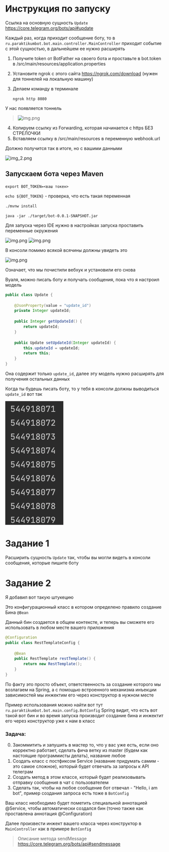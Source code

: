 # Инструкция по запуску

Ссылка на основную сущность ```Update``` https://core.telegram.org/bots/api#update

Каждый раз, когда приходит сообщение боту, то в
```ru.paraktikumbot.bot.main.controller.MainController```
приходит событие с этой сущностью, в дальнейшем ее нужно расширять

1) Получите token от BotFather на своего бота и проставьте в 
   bot.token в /src/main/resources/application.properties
2) Установите ngrok c этого сайта https://ngrok.com/download (нужен для тоннелей на локальную машину)
3) Делаем команду в терминале
   
   ```ngrok http 8080```
   
У нас появляется тоннель 
> ![img.png](img/img.png)

4) Копируем ссылку из Forwarding, которая начинается с https БЕЗ СТРЕЛОЧКИ
5) Вставляем ссылку в /src/main/resources в переменную webhook.url

Должно получится так в итоге, но с вашими данными

![img_2.png](img/img_2.png)

## Запускаем бота через Maven

```export BOT_TOKEN=<ваш токен>```

```echo ${BOT_TOKEN}``` - проверка, что есть такая переменная 

```./mvnw install```

```java -jar ./target/bot-0.0.1-SNAPSHOT.jar```

Для запуска через IDE нужно в настройках запуска проставить переменные окружения  

![img.png](img/img12e12e1.png)
![img.png](img/img243а.png)

В консоли помимо всякой всячины должны увидеть это

![img.png](img/img111.png)

Означает, что мы почистили вебхук и установили его снова

Вуаля, можно писать боту и получать сообщения, пока что я настроил модель  

```java
public class Update {

    @JsonProperty(value = "update_id")
    private Integer updateId;

    public Integer getUpdateId() {
        return updateId;
    }

    public Update setUpdateId(Integer updateId) {
        this.updateId = updateId;
        return this;
    }
}
```

Она содержит только ```update_id```, далее эту модель нужно расширять для получения остальных данных

Когда ты будешь писать боту, то у тебя в консоли должны выводиться ```update_id``` вот так

![img_3.png](img/img_3.png)

# Задание 1

Расширить сущность ```Update``` так, чтобы вы могли видеть в консоли сообщения, которые пишите боту

# Задание 2

Я добавил вот такую штукецию

Это конфигурационный класс в котором определено правило создание Бина ```@Bean```

Данный бин создается в общем контексте, и теперь вы сможете его использовать в любом месте вашего приложения

```java
@Configuration
public class RestTemplateConfig {

    @Bean
    public RestTemplate restTemplate() {
        return new RestTemplate();
    }
}
```  

По факту это просто объект, ответственность за создание которого мы возлагаем на Spring, а с помощью встроенного механизма инъекции зависимостей мы инжектим его через конструктор в нужном месте

Пример использования можно найти вот тут ```ru.paraktikumbot.bot.main.config.BotConfig```
Spring видит, что есть вот такой вот бин и во время запуска производит создание бина и инжектит его через конструктор уже к нам в класс

### Задача: 

0) Закоммитить и запушить в мастер то, что у вас уже есть, если оно корректно работает, сделать фича ветку из master (будем как настоящие программисты делать), название любое
1) Создать класс с постфиксом Service (название придумать самим - это самое сложное), который будет отвечать за запросы к API телеграм
2) Создать метод в этом классе, который будет реализовывать отправку сообщения в чат с пользователем
3) Сделать так, чтобы на любое сообщение бот отвечал - "Hello, i am bot", пример создания запроса есть тоже в ```BotConfig```

Ваш класс необходимо будет пометить специальной аннотацией @Service, чтобы автоматически создался бин (точно также как проставлена аннотация @Configuration)

Далее произвести инжект вашего класса через конструктор в ```MainController``` как в примере ```BotConfig``` 

> Описание метода sendMessage   
https://core.telegram.org/bots/api#sendmessage

